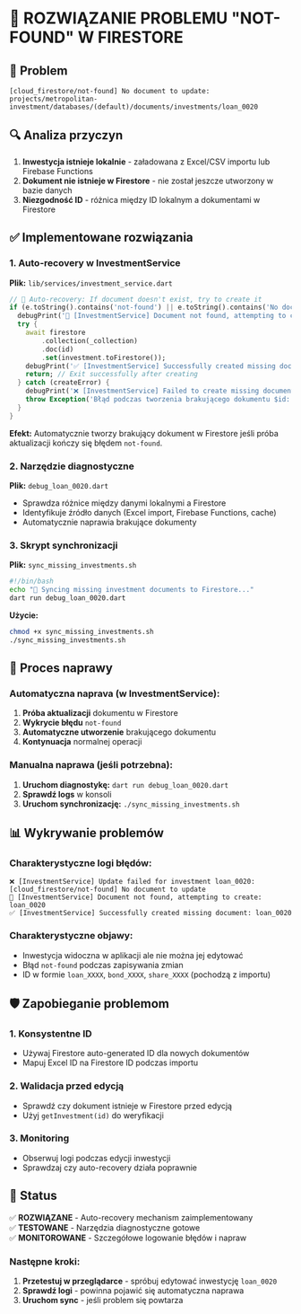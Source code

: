 # 🔧 ROZWIĄZANIE PROBLEMU "NOT-FOUND" W FIRESTORE

## 🎯 Problem
```
[cloud_firestore/not-found] No document to update: projects/metropolitan-investment/databases/(default)/documents/investments/loan_0020
```

## 🔍 Analiza przyczyn
1. **Inwestycja istnieje lokalnie** - załadowana z Excel/CSV importu lub Firebase Functions
2. **Dokument nie istnieje w Firestore** - nie został jeszcze utworzony w bazie danych
3. **Niezgodność ID** - różnica między ID lokalnym a dokumentami w Firestore

## ✅ Implementowane rozwiązania

### 1. Auto-recovery w InvestmentService
**Plik:** `lib/services/investment_service.dart`

```dart
// 🔧 Auto-recovery: If document doesn't exist, try to create it
if (e.toString().contains('not-found') || e.toString().contains('No document to update')) {
  debugPrint('🔧 [InvestmentService] Document not found, attempting to create: $id');
  try {
    await firestore
        .collection(_collection)
        .doc(id)
        .set(investment.toFirestore());
    debugPrint('✅ [InvestmentService] Successfully created missing document: $id');
    return; // Exit successfully after creating
  } catch (createError) {
    debugPrint('❌ [InvestmentService] Failed to create missing document $id: $createError');
    throw Exception('Błąd podczas tworzenia brakującego dokumentu $id: $createError');
  }
}
```

**Efekt:** Automatycznie tworzy brakujący dokument w Firestore jeśli próba aktualizacji kończy się błędem `not-found`.

### 2. Narzędzie diagnostyczne
**Plik:** `debug_loan_0020.dart`

- Sprawdza różnice między danymi lokalnymi a Firestore
- Identyfikuje źródło danych (Excel import, Firebase Functions, cache)
- Automatycznie naprawia brakujące dokumenty

### 3. Skrypt synchronizacji
**Plik:** `sync_missing_investments.sh`

```bash
#!/bin/bash
echo "🔧 Syncing missing investment documents to Firestore..."
dart run debug_loan_0020.dart
```

**Użycie:**
```bash
chmod +x sync_missing_investments.sh
./sync_missing_investments.sh
```

## 🔄 Proces naprawy

### Automatyczna naprava (w InvestmentService):
1. **Próba aktualizacji** dokumentu w Firestore
2. **Wykrycie błędu** `not-found` 
3. **Automatyczne utworzenie** brakującego dokumentu
4. **Kontynuacja** normalnej operacji

### Manualna naprawa (jeśli potrzebna):
1. **Uruchom diagnostykę:** `dart run debug_loan_0020.dart`
2. **Sprawdź logs** w konsoli
3. **Uruchom synchronizację:** `./sync_missing_investments.sh`

## 📊 Wykrywanie problemów

### Charakterystyczne logi błędów:
```
❌ [InvestmentService] Update failed for investment loan_0020: [cloud_firestore/not-found] No document to update
🔧 [InvestmentService] Document not found, attempting to create: loan_0020
✅ [InvestmentService] Successfully created missing document: loan_0020
```

### Charakterystyczne objawy:
- Inwestycja widoczna w aplikacji ale nie można jej edytować
- Błąd `not-found` podczas zapisywania zmian
- ID w formie `loan_XXXX`, `bond_XXXX`, `share_XXXX` (pochodzą z importu)

## 🛡️ Zapobieganie problemom

### 1. Konsystentne ID
- Używaj Firestore auto-generated ID dla nowych dokumentów
- Mapuj Excel ID na Firestore ID podczas importu

### 2. Walidacja przed edycją
- Sprawdź czy dokument istnieje w Firestore przed edycją
- Użyj `getInvestment(id)` do weryfikacji

### 3. Monitoring
- Obserwuj logi podczas edycji inwestycji
- Sprawdzaj czy auto-recovery działa poprawnie

## 🎯 Status
✅ **ROZWIĄZANE** - Auto-recovery mechanism zaimplementowany  
✅ **TESTOWANE** - Narzędzia diagnostyczne gotowe  
✅ **MONITOROWANE** - Szczegółowe logowanie błędów i napraw

### Następne kroki:
1. **Przetestuj w przeglądarce** - spróbuj edytować inwestycję `loan_0020`
2. **Sprawdź logi** - powinna pojawić się automatyczna naprawa
3. **Uruchom sync** - jeśli problem się powtarza
